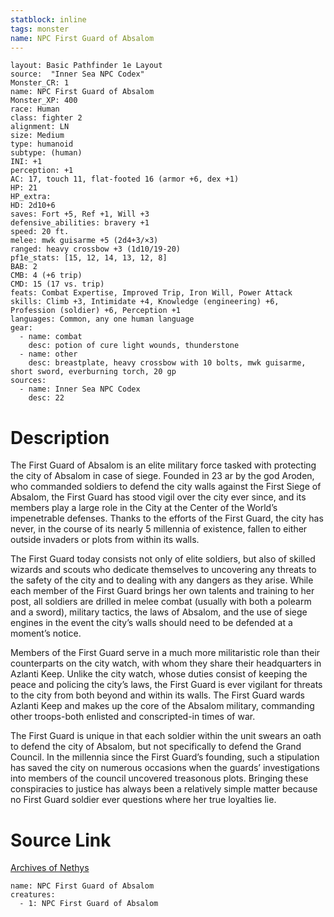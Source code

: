 ```yaml
---
statblock: inline
tags: monster
name: NPC First Guard of Absalom
---
```

```statblock
layout: Basic Pathfinder 1e Layout
source:  "Inner Sea NPC Codex"
Monster_CR: 1
name: NPC First Guard of Absalom
Monster_XP: 400
race: Human
class: fighter 2
alignment: LN
size: Medium
type: humanoid
subtype: (human)
INI: +1
perception: +1
AC: 17, touch 11, flat-footed 16 (armor +6, dex +1)
HP: 21
HP_extra: 
HD: 2d10+6
saves: Fort +5, Ref +1, Will +3
defensive_abilities: bravery +1
speed: 20 ft.
melee: mwk guisarme +5 (2d4+3/×3)
ranged: heavy crossbow +3 (1d10/19-20)
pf1e_stats: [15, 12, 14, 13, 12, 8]
BAB: 2
CMB: 4 (+6 trip)
CMD: 15 (17 vs. trip)
feats: Combat Expertise, Improved Trip, Iron Will, Power Attack
skills: Climb +3, Intimidate +4, Knowledge (engineering) +6, Profession (soldier) +6, Perception +1
languages: Common, any one human language
gear:
  - name: combat
    desc: potion of cure light wounds, thunderstone
  - name: other
    desc: breastplate, heavy crossbow with 10 bolts, mwk guisarme, short sword, everburning torch, 20 gp
sources:
  - name: Inner Sea NPC Codex
    desc: 22
```
# Description
The First Guard of Absalom is an elite military force tasked with protecting the city of Absalom in case of siege. Founded in 23 ar by the god Aroden, who commanded soldiers to defend the city walls against the First Siege of Absalom, the First Guard has stood vigil over the city ever since, and its members play a large role in the City at the Center of the World’s impenetrable defenses. Thanks to the efforts of the First Guard, the city has never, in the course of its nearly 5 millennia of existence, fallen to either outside invaders or plots from within its walls.

The First Guard today consists not only of elite soldiers, but also of skilled wizards and scouts who dedicate themselves to uncovering any threats to the safety of the city and to dealing with any dangers as they arise. While each member of the First Guard brings her own talents and training to her post, all soldiers are drilled in melee combat (usually with both a polearm and a sword), military tactics, the laws of Absalom, and the use of siege engines in the event the city’s walls should need to be defended at a moment’s notice.

Members of the First Guard serve in a much more militaristic role than their counterparts on the city watch, with whom they share their headquarters in Azlanti Keep. Unlike the city watch, whose duties consist of keeping the peace and policing the city’s laws, the First Guard is ever vigilant for threats to the city from both beyond and within its walls. The First Guard wards Azlanti Keep and makes up the core of the Absalom military, commanding other troops-both enlisted and conscripted-in times of war.

The First Guard is unique in that each soldier within the unit swears an oath to defend the city of Absalom, but not specifically to defend the Grand Council. In the millennia since the First Guard’s founding, such a stipulation has saved the city on numerous occasions when the guards’ investigations into members of the council uncovered treasonous plots. Bringing these conspiracies to justice has always been a relatively simple matter because no First Guard soldier ever questions where her true loyalties lie.
# Source Link
[Archives of Nethys](https://aonprd.com/NPCDisplay.aspx?ItemName=First%20Guard%20of%20Absalom)
```encounter-table
name: NPC First Guard of Absalom
creatures:
  - 1: NPC First Guard of Absalom
```
